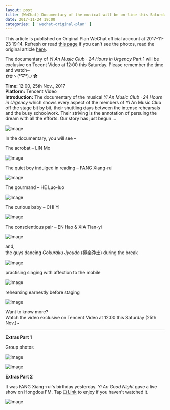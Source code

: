 ```yaml
---
layout: post
title: (WeChat) Documentary of the musical will be on-line this Saturday~
date: 2017-11-24 19:00
categories: [ 'wechat-original-plan' ]
---
```


This article is published on Original Plan WeChat official account at 2017-11-23 19:14. Refresh or read [this page](https://github.com/Quadrifolium/originalplan/blob/gh-pages/_posts/WeChat/2017-11-24-WeChat-Original-Plan.md) if you can't see the photos, read the original article [here](https://mp.weixin.qq.com/s/UIdje1KyUdjoRw05skgOjg).

<!-- more -->

The documentary of *Yi An Music Club · 24 Hours in Urgency* Part 1 will be exclusive on Tecent Video at 12:00 this Saturday. Please remember the time and watch~  
✿✿ヽ(°▽°)ノ✿

**Time:** 12:00, 25th Nov., 2017  
**Platform:** Tencent Video  
**Introduction:** The documentary of the musical *Yi An Music Club · 24 Hours in Urgency* which shows every aspect of the members of Yi An Music Club off the stage bit by bit, their shuttling days between the intense rehearsals and the busy schoolwork. Their striving is the annotation of persuing the dream with all the efforts. Our story has just begun …

![Image](http://mmbiz.qpic.cn/mmbiz_jpg/XOMVurd7hjQeWicKd83xM0xYJZJBORg8eVpNCcGs0IeDOCPJdP7l3X4ich0n7kZghaQkrZ2G7QbQHrzApbh2KWiaw/640)

In the documentary, you will see –

The acrobat – LIN Mo

![Image](http://mmbiz.qpic.cn/mmbiz_png/XOMVurd7hjQeWicKd83xM0xYJZJBORg8ePk2ZQSE0PR5jk3SRXpr1g3xSGZCdsiaFxT4a0JjEPTRTtGrhibdicl8tw/640)

The quiet boy indulged in reading – FANG Xiang-rui

![Image](https://mmbiz.qpic.cn/mmbiz_jpg/XOMVurd7hjQeWicKd83xM0xYJZJBORg8eM8XDCQLXVpq1aPf4278ulED8aw10KzyZkibQkw29Krm7F8vESGKdc5w/640)

The gourmand – HE Luo-luo

![Image](https://mmbiz.qpic.cn/mmbiz_gif/XOMVurd7hjQeWicKd83xM0xYJZJBORg8eshs94rROKIaia059UEIM91yicibs8snBqGDpCRhTTHnhKjQm0fJtK1Mhg/0)

The curious baby – CHI Yi

![Image](https://mmbiz.qpic.cn/mmbiz_gif/XOMVurd7hjQeWicKd83xM0xYJZJBORg8eR6NdtXfhamsW5KlhDDCocKe9ib76lrctnS0nNmAeWuP1K7QcMtpIoyA/0)

The conscientious pair – EN Hao & XIA Tian-yi

![Image](https://mmbiz.qpic.cn/mmbiz_gif/XOMVurd7hjQeWicKd83xM0xYJZJBORg8el8CaSbaKyrJu745fgqPoZRC67T6oiaMicgKEKFxMib7Hwc942WUEBfHEQ/0)

and,  
the guys dancing *Gokuraku Jyoudo* (極楽浄土) during the break

![Image](https://mmbiz.qpic.cn/mmbiz_gif/XOMVurd7hjQeWicKd83xM0xYJZJBORg8eP1KEpicCn9j2wsUadCfKbibh8IWJmaJDBS7ia4MYclma92s9x5KiaW0ibLQ/0)

practising singing with affection to the mobile

![Image](https://mmbiz.qpic.cn/mmbiz_gif/XOMVurd7hjQeWicKd83xM0xYJZJBORg8etAfbuKjRr5Zh94Uc7Yt3me8JmZzInZTdtvGK1IV1BPK1grwWuYKgVw/0)

rehearsing earnestly before staging

![Image](https://mmbiz.qpic.cn/mmbiz_gif/XOMVurd7hjQeWicKd83xM0xYJZJBORg8eYwL4v5XD1iac7YCZzU3e6ZJjuhyLPyhg4ia4qicsMVOiaBFIpqSKFtUKlg/0)

Want to know more?  
Watch the video exclusive on Tencent Video at 12:00 this Saturday (25th Nov.)~

---

**Extras Part 1**

Group photos

![Image](https://mmbiz.qpic.cn/mmbiz_jpg/XOMVurd7hjQeWicKd83xM0xYJZJBORg8eJQTK9ntV0mAy57cW0iaGV5uZQOgjqETHEhvicb0AJW0YCzlIQibKtnCmw/640)

![Image](https://mmbiz.qpic.cn/mmbiz_jpg/XOMVurd7hjQeWicKd83xM0xYJZJBORg8eNo56FWpgyYdmicH8XUt3iaIJR3THmDUaaUwZBto5s13UAsMeYdFIltpw/640)

**Extras Part 2**

It was FANG Xiang-rui's birthday yesterday. *Yi An Good Night* gave a live show on Hongdou FM. Tap [❏ Link](http://www.hongdoufm.com/room/1069362868886962186) to enjoy if you haven't watched it.

![Image](https://mmbiz.qpic.cn/mmbiz_jpg/XOMVurd7hjQeWicKd83xM0xYJZJBORg8eru5Y0PFa0NzbCX8BXibcXHYeJ41cYzgG4ZnHbzqJickyXg5gKYxajYdQ/640)
